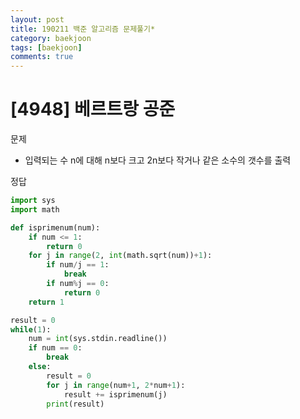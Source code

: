 ```yaml
---
layout: post
title: 190211 백준 알고리즘 문제풀기*
category: baekjoon
tags: [baekjoon]
comments: true
---
```


# [4948] 베르트랑 공준

문제
- 입력되는 수 n에 대해 n보다 크고 2n보다 작거나 같은 소수의 갯수를 출력

정답
```python
import sys
import math

def isprimenum(num):
    if num <= 1:
        return 0
    for j in range(2, int(math.sqrt(num))+1):
        if num/j == 1:
            break
        if num%j == 0:
            return 0
    return 1

result = 0
while(1):
    num = int(sys.stdin.readline())
    if num == 0:
        break
    else:
        result = 0
        for j in range(num+1, 2*num+1):
            result += isprimenum(j)
        print(result)
```
